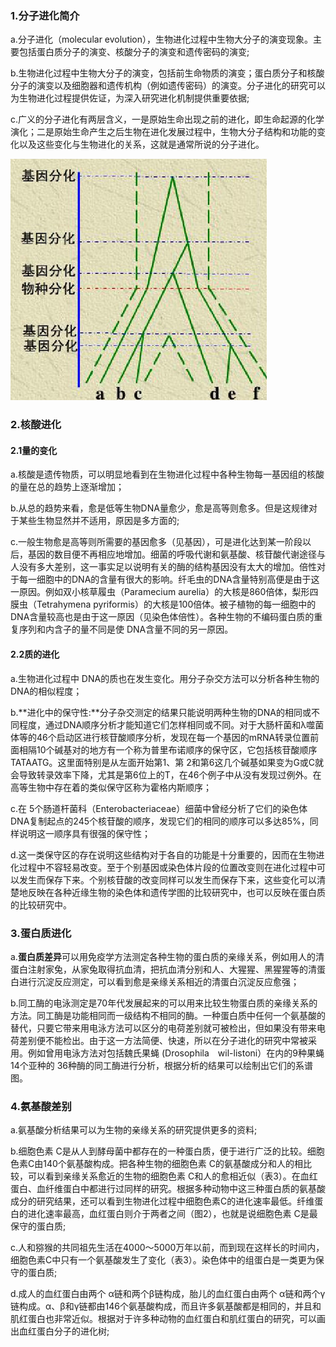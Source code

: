 ### 1.分子进化简介

a.分子进化（molecular evolution），生物进化过程中生物大分子的演变现象。主要包括蛋白质分子的演变、核酸分子的演变和遗传密码的演变;

b.生物进化过程中生物大分子的演变，包括前生命物质的演变；蛋白质分子和核酸分子的演变以及细胞器和遗传机构（例如遗传密码）的演变。分子进化的研究可以为生物进化过程提供佐证，为深入研究进化机制提供重要依据;

c.广义的分子进化有两层含义，一是原始生命出现之前的进化，即生命起源的化学演化；二是原始生命产生之后生物在进化发展过程中，生物大分子结构和功能的变化以及这些变化与生物进化的关系，这就是通常所说的分子进化。

![](/assets/2018-04-23_235522.jpg)

### 2.核酸进化

#### 2.1量的变化

a.核酸是遗传物质，可以明显地看到在生物进化过程中各种生物每一基因组的核酸的量在总的趋势上逐渐增加；

b.从总的趋势来看，愈是低等生物DNA量愈少，愈是高等则愈多。但是这规律对于某些生物显然并不适用，原因是多方面的;

c.一般生物愈是高等则所需要的基因愈多（见基因），可是进化达到某一阶段以后，基因的数目便不再相应地增加。细菌的呼吸代谢和氨基酸、核苷酸代谢途径与人没有多大差别，这一事实足以说明有关的酶的结构基因没有太大的增加。倍性对于每一细胞中的DNA的含量有很大的影响。纤毛虫的DNA含量特别高便是由于这一原因。例如双小核草履虫（Paramecium aurelia）的大核是860倍体，梨形四膜虫（Tetrahymena pyriformis）的大核是100倍体。被子植物的每一细胞中的DNA含量较高也是由于这一原因（见染色体倍性）。各种生物的不编码蛋白质的重复序列和内含子的量不同是使 DNA含量不同的另一原因。

#### 2.2质的进化

a.生物进化过程中 DNA的质也在发生变化。用分子杂交方法可以分析各种生物的DNA的相似程度；

b.**进化中的保守性:**分子杂交测定的结果只能说明两种生物的DNA的相同或不同程度，通过DNA顺序分析才能知道它们怎样相同或不同。对于大肠杆菌和λ噬菌体等的46个启动区进行核苷酸顺序分析，发现在每一个基因的mRNA转录位置前面相隔10个碱基对的地方有一个称为普里布诺顺序的保守区，它包括核苷酸顺序TATAATG。这里面特别是从左面开始第1、第 2和第6这几个碱基如果变为G或C就会导致转录效率下降，尤其是第6位上的T，在46个例子中从没有发现过例外。在高等生物中存在着的类似保守区称为霍格内斯顺序；

c.在 5个肠道杆菌科（Enterobacteriaceae）细菌中曾经分析了它们的染色体DNA复制起点的245个核苷酸的顺序，发现它们的相同的顺序可以多达85%，同样说明这一顺序具有很强的保守性；

d.这一类保守区的存在说明这些结构对于各自的功能是十分重要的，因而在生物进化过程中不容轻易改变。至于个别基因或染色体片段的位置改变则在进化过程中可以发生而保存下来。个别核苷酸的改变同样可以发生而保存下来，这些变化可以清楚地反映在各种近缘生物的染色体和遗传学图的比较研究中，也可以反映在蛋白质的比较研究中。

### 3.蛋白质进化

a.**蛋白质差异**可以用免疫学方法测定各种生物的蛋白质的亲缘关系，例如用人的清蛋白注射家兔，从家兔取得抗血清，把抗血清分别和人、大猩猩、黑猩猩等的清蛋白进行沉淀反应测定，可以看到愈是亲缘关系相近的清蛋白沉淀反应愈强；

b.同工酶的电泳测定是70年代发展起来的可以用来比较生物蛋白质的亲缘关系的方法。同工酶是功能相同而一级结构不相同的酶。一种蛋白质中任何一个氨基酸的替代，只要它带来用电泳方法可以区分的电荷差别就可被检出，但如果没有带来电荷差别便不能检出。由于这一方法简便、快速，所以在分子进化的研究中常被采用。例如曾用电泳方法对包括魏氏果蝇 \(Drosophila　wil-listoni）在内的9种果蝇14个亚种的 36种酶的同工酶进行分析，根据分析的结果可以绘制出它们的系谱图。

### 4.氨基酸差别

a.氨基酸分析结果可以为生物的亲缘关系的研究提供更多的资料;

b.细胞色素 C是从人到酵母菌中都存在的一种蛋白质，便于进行广泛的比较。细胞色素C由140个氨基酸构成。把各种生物的细胞色素 C的氨基酸成分和人的相比较，可以看到亲缘关系愈近的生物的细胞色素 C和人的愈相近似（表3）。在血红蛋白、血纤维蛋白中都进行过同样的研究。根据多种动物中这三种蛋白质的氨基酸成分的研究结果，还可以看到生物进化过程中细胞色素C的进化速率最低。纤维蛋白的进化速率最高，血红蛋白则介于两者之间（图2），也就是说细胞色素 C是最保守的蛋白质;

c.人和猕猴的共同祖先生活在4000～5000万年以前，而到现在这样长的时间内，细胞色素C中只有一个氨基酸发生了变化（表3）。染色体中的组蛋白是一类更为保守的蛋白质;

d.成人的血红蛋白由两个 α链和两个β链构成，胎儿的血红蛋白由两个 α链和两个γ链构成。α、β和γ链都由146个氨基酸构成，而且许多氨基酸都是相同的，并且和肌红蛋白也非常近似。根据对于许多种动物的血红蛋白和肌红蛋白的研究，可以画出血红蛋白分子的进化树;


